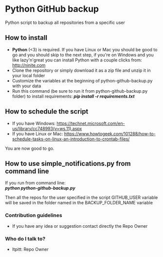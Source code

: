 # Python GitHub backup
Python script to backup all repositories from a specific user

## How to install
* **Python** (<3) is required. If you have Linux or Mac you should be good to go and you should skip to the next step, if you're on Windows and you like lazy'n'great you can install Python with a couple clicks from: http://ninite.com
* Clone the repository or simply download it as a zip file and unzip it in your local folder
* Customize the variables at the beginning of python-github-backup.py with your data
* Run this command (be sure to run it from python-github-backup.py folder) to install requirements: ***pip install -r requirements.txt***

## How to schedule the script  
* If you have Windows: https://technet.microsoft.com/en-us/library/cc748993(v=ws.11).aspx
* If you have Linux or Mac: https://www.howtogeek.com/101288/how-to-schedule-tasks-on-linux-an-introduction-to-crontab-files/

You are now good to go.

## How to use simple_notifications.py from command line
If you run from command line:    
***python python-github-backup.py***    

Then all the repos for the user specified in the script GITHUB_USER variable will be saved in the folder named in the BACKUP_FOLDER_NAME variable
  
### Contribution guidelines ###

* If you have any idea or suggestion contact directly the Repo Owner

### Who do I talk to? ###

* ltpitt: Repo Owner
